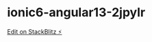 # ionic6-angular13-2jpylr

[Edit on StackBlitz ⚡️](https://stackblitz.com/edit/ionic6-angular13-2jpylr)